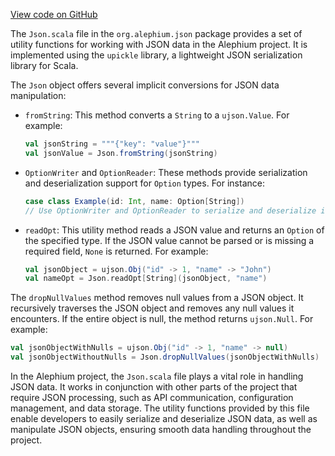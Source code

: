 [View code on GitHub](https://github.com/alephium/alephium/.autodoc/docs/json/json/src/main/scala)

The `Json.scala` file in the `org.alephium.json` package provides a set of utility functions for working with JSON data in the Alephium project. It is implemented using the `upickle` library, a lightweight JSON serialization library for Scala.

The `Json` object offers several implicit conversions for JSON data manipulation:

- `fromString`: This method converts a `String` to a `ujson.Value`. For example:
  ```scala
  val jsonString = """{"key": "value"}"""
  val jsonValue = Json.fromString(jsonString)
  ```

- `OptionWriter` and `OptionReader`: These methods provide serialization and deserialization support for `Option` types. For instance:
  ```scala
  case class Example(id: Int, name: Option[String])
  // Use OptionWriter and OptionReader to serialize and deserialize instances of Example
  ```

- `readOpt`: This utility method reads a JSON value and returns an `Option` of the specified type. If the JSON value cannot be parsed or is missing a required field, `None` is returned. For example:
  ```scala
  val jsonObject = ujson.Obj("id" -> 1, "name" -> "John")
  val nameOpt = Json.readOpt[String](jsonObject, "name")
  ```

The `dropNullValues` method removes null values from a JSON object. It recursively traverses the JSON object and removes any null values it encounters. If the entire object is null, the method returns `ujson.Null`. For example:
```scala
val jsonObjectWithNulls = ujson.Obj("id" -> 1, "name" -> null)
val jsonObjectWithoutNulls = Json.dropNullValues(jsonObjectWithNulls)
```

In the Alephium project, the `Json.scala` file plays a vital role in handling JSON data. It works in conjunction with other parts of the project that require JSON processing, such as API communication, configuration management, and data storage. The utility functions provided by this file enable developers to easily serialize and deserialize JSON data, as well as manipulate JSON objects, ensuring smooth data handling throughout the project.
